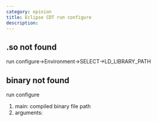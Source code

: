 ```yaml
---
category: opinion
title: Eclipse CDT run configure
description: 
---
```

## .so not found
run configure->Environment->SELECT->LD_LIBRARY_PATH

## binary not found
run configure
  1. main:  compiled binary file path
  2. arguments: 
